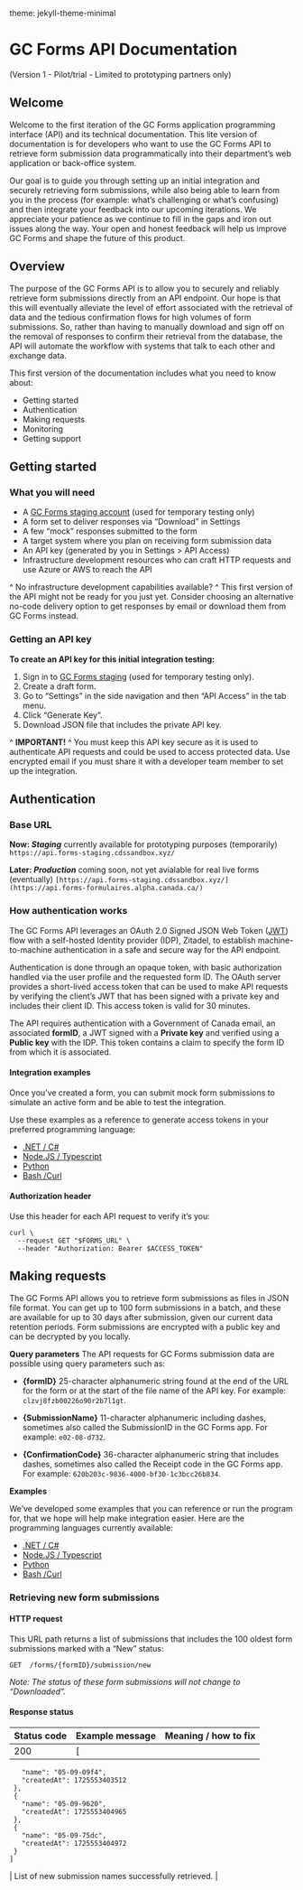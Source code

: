 theme: jekyll-theme-minimal

# GC Forms API Documentation
(Version 1 - Pilot/trial - Limited to prototyping partners only)

## Welcome 

Welcome to the first iteration of the GC Forms application programming interface (API) and its technical documentation. This lite version of documentation is for developers who want to use the GC Forms API to retrieve form submission data programmatically into their department’s web application or back-office system. 

Our goal is to guide you through setting up an initial integration and securely retrieving form submissions, while also being able to learn from you in the process (for example: what’s challenging or what’s confusing) and then integrate your feedback into our upcoming iterations. We appreciate your patience as we continue to fill in the gaps and iron out issues along the way. Your open and honest feedback will help us improve GC Forms and shape the future of this product.

## Overview

The purpose of the GC Forms API is to allow you to securely and reliably retrieve form submissions directly from an API endpoint. Our hope is that this will eventually alleviate the level of effort associated with the retrieval of data and the tedious confirmation flows for high volumes of form submissions. So, rather than having to manually download and sign off on the removal of responses to confirm their retrieval from the database, the API will automate the workflow with systems that talk to each other and exchange data. 

This first version of the documentation includes what you need to know about:
- Getting started
- Authentication
- Making requests
- Monitoring
- Getting support

## Getting started

### What you will need
- A [GC Forms staging account](https://forms-staging.cdssandbox.xyz/) (used for temporary testing only)
- A form set to deliver responses via “Download” in Settings 
- A few “mock” responses submitted to the form
- A target system where you plan on receiving form submission data
- An API key (generated by you in Settings > API Access) 
- Infrastructure development resources who can craft HTTP requests and use Azure or AWS to reach the API

^ No infrastructure development capabilities available? 
^ This first version of the API might not be ready for you just yet. Consider choosing an alternative no-code delivery option to get responses by email or download them from GC Forms instead.

### Getting an API key

**To create an API key for this initial integration testing:**
1. Sign in to [GC Forms staging](https://forms-staging.cdssandbox.xyz/) (used for temporary testing only).
2. Create a draft form.
3. Go to “Settings” in the side navigation and then “API Access” in the tab menu.
4. Click “Generate Key”.
5. Download JSON file that includes the private API key.

^ **IMPORTANT!**
^ You must keep this API key secure as it is used to authenticate API requests and could be used to access protected data. Use encrypted email if you must share it with a developer team member to set up the integration.

## Authentication

### Base URL

**Now: _Staging_** currently available for prototyping purposes (temporarily)
```https://api.forms-staging.cdssandbox.xyz/```

**Later: _Production_** coming soon, not yet avialable for real live forms (eventually)
```[https://api.forms-staging.cdssandbox.xyz/](https://api.forms-formulaires.alpha.canada.ca/)```

### How authentication works

The GC Forms API leverages an OAuth 2.0 Signed JSON Web Token ([JWT](https://jwt.io/)) flow with a self-hosted Identity provider (IDP), Zitadel, to establish machine-to-machine authentication in a safe and secure way for the API endpoint. 

Authentication is done through an opaque token, with basic authorization handled via the user profile and the requested form ID. The OAuth server provides a short-lived access token that can be used to make API requests by verifying the client’s JWT that has been signed with a private key and includes their client ID. This access token is valid for 30 minutes. 

The API requires authentication with a Government of Canada email, an associated **formID**, a JWT signed with a **Private key** and verified using a **Public key** with the IDP. This token contains a claim to specify the form ID from which it is associated.

#### Integration examples

Once you’ve created a form, you can submit mock form submissions to simulate an active form and be able to test the integration. 

Use these examples as a reference to generate access tokens in your preferred programming language:
- [.NET / C#](https://github.com/cds-snc/forms-api/blob/main/examples/dotnet/AccessTokenGenerator.cs)
- [Node.JS / Typescript](https://github.com/cds-snc/forms-api/blob/main/examples/nodejs/accessTokenGenerator.ts)
- [Python](https://github.com/cds-snc/forms-api/blob/main/examples/python/access_token_generator.py)
- [Bash /Curl](https://github.com/cds-snc/forms-api/blob/main/examples/bash/get_access_token.sh)

#### Authorization header

Use this header for each API request to verify it’s you:

```
curl \
  --request GET "$FORMS_URL" \
  --header "Authorization: Bearer $ACCESS_TOKEN"
```

## Making requests

The GC Forms API allows you to retrieve form submissions as files in JSON file format. You can get up to 100 form submissions in a batch, and these are available for up to 30 days after submission, given our current data retention periods. Form submissions are encrypted with a public key and can be decrypted by you locally.

**Query parameters**
The API requests for GC Forms submission data are possible using query parameters such as:


- **{formID}**
  25-character alphanumeric string found at the end of the URL for the form or at the start of the 
  file name of the API key. 
  For example: ```clzvj8fzb00226o90r2b7l1gt```.


- **{SubmissionName}**
  11-character alphanumeric including dashes, sometimes also called the SubmissionID in the GC Forms 
  app. 
  For example: ```e02-08-d732```.


- **{ConfirmationCode}**
  36-character alphanumeric string that includes dashes, sometimes also called the Receipt code in the 
  GC Forms app. 
  For example: ```620b203c-9836-4000-bf30-1c3bcc26b834```.

**Examples**

We’ve developed some examples that you can reference or run the program for, that we hope will help make integration easier. Here are the programming languages currently available:

- [.NET / C#](https://github.com/cds-snc/forms-api/tree/main/examples/dotnet)
- [Node.JS / Typescript](https://github.com/cds-snc/forms-api/tree/main/examples/nodejs)
- [Python](https://github.com/cds-snc/forms-api/tree/main/examples/python)
- [Bash /Curl](https://github.com/cds-snc/forms-api/tree/main/examples/bash)

### Retrieving **new** form submissions

#### HTTP request

This URL path returns a list of submissions that includes the 100 oldest form submissions marked with a “New” status: 

```GET  /forms/{formID}/submission/new```

_Note: The status of these form submissions will not change to “Downloaded”._

#### Response status

| Status code | Example message | Meaning / how to fix |
| ----------- | --------------- | -------------------- |
| 200 | [
 ``` {
    "name": "05-09-09f4",
    "createdAt": 1725553403512
  },
  {
    "name": "05-09-9620",
    "createdAt": 1725553404965
  },
  {
    "name": "05-09-75dc",
    "createdAt": 1725553404972
  }
]
```
 | List of new submission names successfully retrieved. |

 
